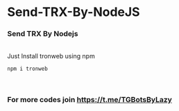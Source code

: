 # Send-TRX-By-NodeJS
### Send TRX By Nodejs
<br>
Just Install tronweb using npm 
<br>

```
npm i tronweb
```
<br>

### **For more codes join https://t.me/TGBotsByLazy**
